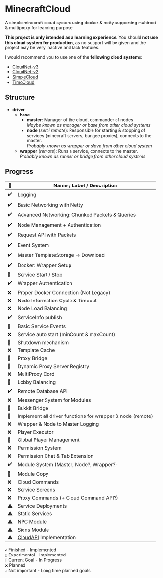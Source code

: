 # MinecraftCloud
A simple minecraft cloud system using docker & netty supporting multiroot & multiproxy for learning purpose

**This project is only intended as a learning experience**.
You should **not use this cloud system for production**, as no support will be given and the project may be very inactive and lack features.

I would recommend you to use one of the **following cloud systems**:
- [CloudNet-v3](https://github.com/CloudNetService/CloudNet-v3)
- [CloudNet-v2](https://github.com/CloudNetService/CloudNet)
- [SimpleCloud](https://github.com/theSimpleCloud/SimpleCloud)
- [TimoCloud](https://github.com/TimoCloud/TimoCloud)

## Structure

- **driver**
  - **base**
	- **master**: Manager of the cloud, commander of nodes <br>
	  			  *Maybe known as manager or base from other cloud systems*
	- **node** (*semi remote*): Responsible for starting & stopping of services (minecraft servers, bungee proxies), connects to the master. <br>
	            *Probably known as wrapper or slave from other cloud system*
  - **wrapper** (*remote*): Runs a service, connects to the master. <br>
				*Probably known as runner or bridge from other cloud systems*

## Progress

 📁 | Name / Label / Description
--- | --------------------------
✔️ | Logging
✔️ | Basic Networking with Netty
✔️ | Advanced Networking: Chunked Packets & Queries
✔️ | Node Management + Authentication
✔️ | Request API with Packets
✔️ | Event System
✔️ | Master TemplateStorage -> Download
✔️ | Docker: Wrapper Setup
🚧 | Service Start / Stop
✔️ | Wrapper Authentication
❌ | Proper Docker Connection (Not Legacy)
❌ | Node Information Cycle & Timeout
❌ | Node Load Balancing
✔️ | ServiceInfo publish
🚧 | Basic Service Events
❌ | Service auto start (minCount & maxCount)
🧪 | Shutdown mechanism
❌ | Template Cache
🚧 | Proxy Bridge
🧪 | Dynamic Proxy Server Registry
❌ | MultiProxy Cord
🧪 | Lobby Balancing
✔️ | Remote Database API
❌ | Messenger System for Modules
🚧 | Bukkit Bridge
🚧 | Implement all driver functions for wrapper & node (remote)
❌ | Wrapper & Node to Master Logging
❌ | Player Executor
🚧 | Global Player Management
❌ | Permission System
❌ | Permission Chat & Tab Extension
✔️ | Module System (Master, Node?, Wrapper?)
🧪 | Module Copy
❌ | Cloud Commands
❌ | Service Screens
❌ | Proxy Commands (+ Cloud Command API?)
⚠️ | Service Deployments
⚠️ | Static Services
⚠️ | NPC Module
⚠️ | Signs Module
⚠️ | [CloudAPI](https://github.com/anweisen/CloudAPI) Implementation

``✔️`` Finished - Implemented <br>
``🧪`` Experimental - Implemented <br>
``🚧`` Current Goal - In Progress <br>
``❌`` Planned <br>
``⚠️`` Not important - Long time planned goals 
